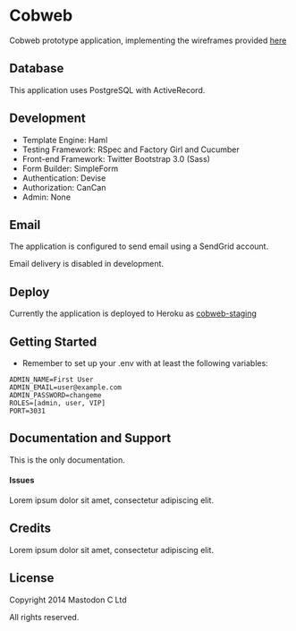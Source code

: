 Cobweb
=========

Cobweb prototype application, implementing the wireframes provided
[here](http://prezi.com/64mbi6llbbm4/the-cobweb-tree-v2/)


Database
--------

This application uses PostgreSQL with ActiveRecord.

Development
-----------

-   Template Engine: Haml
-   Testing Framework: RSpec and Factory Girl and Cucumber
-   Front-end Framework: Twitter Bootstrap 3.0 (Sass)
-   Form Builder: SimpleForm
-   Authentication: Devise
-   Authorization: CanCan
-   Admin: None

Email
-----

The application is configured to send email using a SendGrid account.

Email delivery is disabled in development.


Deploy
------

Currently the application is deployed to Heroku as [cobweb-staging](http://cobweb-staging.herokuapp.com/)


Getting Started
---------------

* Remember to set up your .env with at least the following variables:

```
ADMIN_NAME=First User
ADMIN_EMAIL=user@example.com
ADMIN_PASSWORD=changeme
ROLES=[admin, user, VIP]
PORT=3031
```


Documentation and Support
-------------------------

This is the only documentation.

#### Issues

Lorem ipsum dolor sit amet, consectetur adipiscing elit.


Credits
-------

Lorem ipsum dolor sit amet, consectetur adipiscing elit.

License
-------

Copyright 2014 Mastodon C Ltd

All rights reserved.
